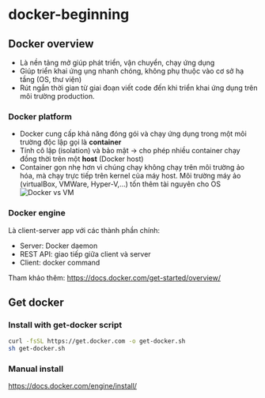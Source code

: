 # docker-beginning

## Docker overview

- Là nền tảng mở giúp phát triển, vận chuyển, chạy ứng dụng
- Giúp triển khai ứng ụng nhanh chóng, không phụ thuộc vào cơ sở hạ tầng (OS, thư viện)
- Rút ngắn thời gian từ giai đoạn viết code đến khi triển khai ứng dụng trên môi trường production.

### Docker platform

- Docker cung cấp khả năng đóng gói và chạy ứng dụng trong một môi trường độc lập gọi là **container**
- Tính cô lập (isolation) và bảo mật -> cho phép nhiều container chạy đồng thời trên một **host** (Docker host)
- Container gọn nhẹ hơn vì chúng chạy không chạy trên môi trường ảo hóa, mà chạy trực tiếp trên kernel của máy host. Môi trường máy ảo (virtualBox, VMWare, Hyper-V,...) tốn thêm tài nguyên cho OS
![Docker vs VM](https://user-images.githubusercontent.com/34535573/94597549-e89ff580-02b7-11eb-8de0-b578e969279b.png)

### Docker engine

Là client-server app với các thành phần chính:

- Server: Docker daemon
- REST API: giao tiếp giữa client và server
- Client: docker command

Tham khảo thêm: <https://docs.docker.com/get-started/overview/>

## Get docker

### Install with get-docker script

```bash
curl -fsSL https://get.docker.com -o get-docker.sh
sh get-docker.sh
```

### Manual install

<https://docs.docker.com/engine/install/>
